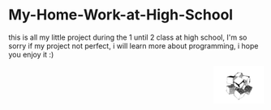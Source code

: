 # My-Home-Work-at-High-School

this is all my little project during the 1 until 2 class at high school, I'm so sorry if my project not perfect, i will learn more about programming, i hope you enjoy it :)

<p align="right">
<img src="https://github.com/Rexus17/REXUS17-PLANNING/blob/master/giphy-unscreen.gif" width="100">
</p>
